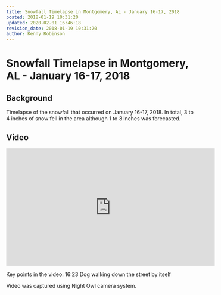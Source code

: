 ```yaml
---
title: Snowfall Timelapse in Montgomery, AL - January 16-17, 2018
posted: 2018-01-19 10:31:20
updated: 2020-02-01 16:46:18
revision_date: 2018-01-19 10:31:20
author: Kenny Robinson
---
```


# Snowfall Timelapse in Montgomery, AL - January 16-17, 2018

## Background

Timelapse of the snowfall that occurred on January 16-17, 2018.  In total, 3 to 4 inches of snow 
fell in the area although 1 to 3 inches was forecasted.

## Video

<iframe width="560" height="315" src="https://www.youtube.com/embed/D_Jg8x4J2-I" frameborder="0" 
allow="accelerometer; autoplay; encrypted-media; gyroscope; picture-in-picture" allowfullscreen></iframe>

Key points in the video:
16:23 Dog walking down the street by itself

Video was captured using Night Owl camera system.
